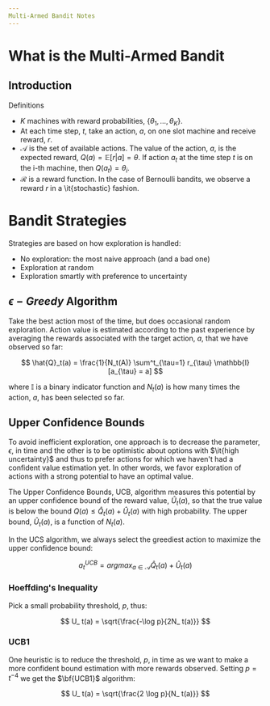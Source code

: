 ```yaml
---
Multi-Armed Bandit Notes
---
```


# What is the Multi-Armed Bandit
## Introduction

Definitions

* $K$ machines with reward probabilities, $\{\theta_1, ..., \theta_K\}$.
* At each time step, $t$, take an action, $a$, on one slot machine and receive
  reward, $r$.
* $\mathcal{A}$ is the set of available actions. The value of the action, $a$,
  is the expected reward, $Q(a) = \mathbb{E}[r|a] = \theta$. If action $a_t$ at
  the time step $t$ is on the i-th machine, then $Q(a_t) = \theta_i$.
* $\mathcal{R}$ is a reward function. In the case of Bernoulli bandits, we
  observe a reward $r$ in a \it{stochastic} fashion.

# Bandit Strategies

Strategies are based on how exploration is handled:

* No exploration: the most naive approach (and a bad one)
* Exploration at random
* Exploration smartly with preference to uncertainty

## $\epsilon-Greedy$ Algorithm

Take the best action most of the time, but does occasional random exploration.
Action value is estimated according to the past experience by averaging the
rewards associated with the target action, $a$, that we have observed so far:

$$ \hat{Q}_t(a) = \frac{1}{N_t(A)} \sum^t_{\tau=1} r_{\tau} \mathbb{I}[a_{\tau} = a] $$

where $\mathbb{I}$ is a binary indicator function and $N_t(a)$ is how many
times the action, $a$, has been selected so far.

## Upper Confidence Bounds

To avoid inefficient exploration, one approach is to decrease the parameter,
$\epsilon$, in time and the other is to be optimistic about options with
$\it{high uncertainty}$ and thus to prefer actions for which we haven't had a
confident value estimation yet. In other words, we favor exploration of actions
with a strong potential to have an optimal value.

The Upper Confidence Bounds, UCB, algorithm measures this potential by an upper
confidence bound of the reward value, $\hat{U}_ t(a)$, so that the true value is
below the bound $Q(a) \le \hat{Q}_ t(a) + \hat{U}_ t(a)$ with high probability.
The upper bound, $\hat{U}_ t(a)$, is a function of $N_ t(a)$.

In the UCS algorithm, we always select the greediest action to maximize the
upper confidence bound:

$$ a_ t^{UCB} = argmax_ {a \in \mathcal{A}} \hat{Q}_ t(a) + \hat{U}_ t(a) $$

### Hoeffding's Inequality

Pick a small probability threshold, $p$, thus:

$$ U_ t(a) = \sqrt{\frac{-\log p}{2N_ t(a)}} $$

### UCB1

One heuristic is to reduce the threshold, $p$, in time as we want to make a
more confident bound estimation with more rewards observed. Setting $p =
t^{-4}$ we get the  $\bf{UCB1}$ algorithm:

$$ U_ t(a) = \sqrt{\frac{2 \log p}{N_ t(a)}} $$

